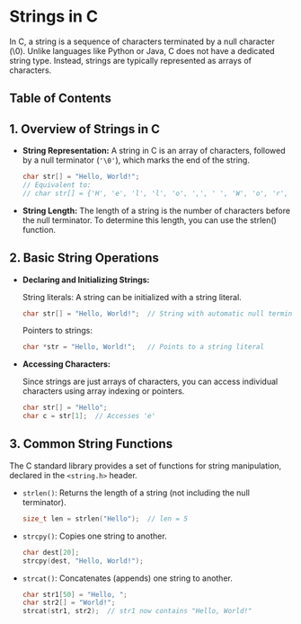 # Strings in C

In C, a string is a sequence of characters terminated by a null character (\0). Unlike languages like Python or Java, C does not have a dedicated string type. Instead, strings are typically represented as arrays of characters.

## Table of Contents

## 1. Overview of Strings in C

  - **String Representation:** A string in C is an array of characters, followed by a null terminator (`'\0'`), which marks the end of the string.

    ```c
    char str[] = "Hello, World!";
    // Equivalent to:
    // char str[] = {'H', 'e', 'l', 'l', 'o', ',', ' ', 'W', 'o', 'r', 'l', 'd', '!', '\0'};
    ```

  - **String Length:** The length of a string is the number of characters before the null terminator. To determine this length, you can use the strlen() function.

## 2. Basic String Operations

  - **Declaring and Initializing Strings:**

    String literals: A string can be initialized with a string literal.

    ```c
    char str[] = "Hello, World!";  // String with automatic null termination
    ```

    Pointers to strings:

    ```c
    char *str = "Hello, World!";   // Points to a string literal
    ```

  - **Accessing Characters:**

    Since strings are just arrays of characters, you can access individual characters using array indexing or pointers.

    ```c
    char str[] = "Hello";
    char c = str[1];  // Accesses 'e'
    ```

## 3. Common String Functions

  The C standard library provides a set of functions for string manipulation, declared in the `<string.h>` header.

  - `strlen()`: Returns the length of a string (not including the null terminator).

    ```c
    size_t len = strlen("Hello");  // len = 5
    ```
  
  - `strcpy()`: Copies one string to another.

    ```c
    char dest[20];
    strcpy(dest, "Hello, World!");
    ```
  
  - `strcat()`: Concatenates (appends) one string to another.

    ```c
    char str1[50] = "Hello, ";
    char str2[] = "World!";
    strcat(str1, str2);  // str1 now contains "Hello, World!"
    ```